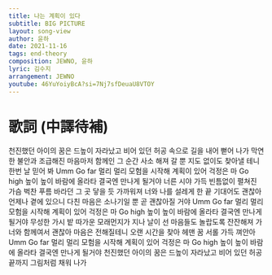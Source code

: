 ```yaml
---
title: 나는 계획이 있다
subtitle: BIG PICTURE
layout: song-view
author: 윤하
date: 2021-11-16
tags: end-theory
composition: JEWNO, 윤하
lyric: 김수지
arrangement: JEWNO
youtube: 46YuYoiyBcA?si=7Nj7sfDeuaU8VTOY
---
```


# 歌詞 (中譯待補)

천진했던 아이의 꿈은
드높이 자라났고
비어 있던 허공 속으로
길을 내어 뻗어 나가
막연한 불안과
조급해진 마음마저
함께인 그 순간
사소 해져 갈 뿐
지도 없이도 찾아낼 테니
한번 날 믿어 봐 Umm
Go far 멀리 멀리 모험을 시작해
계획이 있어 걱정은 마
Go high 높이 높이 바람에 올라타
결국엔 만나게 될거야
너른 시야 가득
빈틈없이 펼쳐진
가슴 벅찬 푸름
바라던 그 곳
닿을 듯 가까워져
너와 나를 설레게 한 끝
기대어도 괜찮아
언제나 곁에 있으니
다친 마음은 소나기일 뿐
곧 괜찮아질 거야 Umm
Go far 멀리 멀리 모험을 시작해
계획이 있어 걱정은 마
Go high 높이 높이 바람에 올라타
결국엔 만나게 될거야
무성한 가시 밭
따가운 모래먼지가 지나
날이 선 마음들도
놀랍도록 잔잔해져 가
너와
함께여서 괜찮아
마음은 전해질테니
오랜 시간을 찾아 헤맨 꿈
서롤 가득 껴안아 Umm
Go far 멀리 멀리 모험을 시작해
계획이 있어 걱정은 마
Go high 높이 높이 바람에 올라타
결국엔 만나게 될거야
천진했던 아이의 꿈은
드높이 자라났고
비어 있던 허공 끝까지
그림처럼 채워 나가
